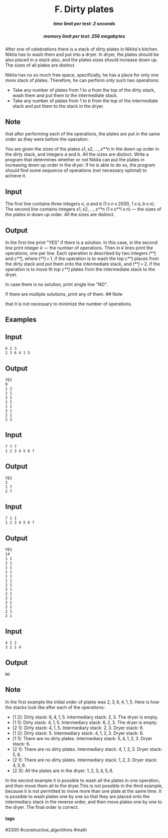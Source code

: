 <h1 style='text-align: center;'> F. Dirty plates</h1>

<h5 style='text-align: center;'>time limit per test: 2 seconds</h5>
<h5 style='text-align: center;'>memory limit per test: 256 megabytes</h5>

After one of celebrations there is a stack of dirty plates in Nikita's kitchen. Nikita has to wash them and put into a dryer. In dryer, the plates should be also placed in a stack also, and the plates sizes should increase down up. The sizes of all plates are distinct.

Nikita has no so much free space, specifically, he has a place for only one more stack of plates. Therefore, he can perform only such two operations: 

* Take any number of plates from 1 to *a* from the top of the dirty stack, wash them and put them to the intermediate stack.
* Take any number of plates from 1 to *b* from the top of the intermediate stack and put them to the stack in the dryer.

## Note

 that after performing each of the operations, the plates are put in the same order as they were before the operation.

You are given the sizes of the plates *s*1, *s*2, ..., *s**n* in the down up order in the dirty stack, and integers *a* and *b*. All the sizes are distinct. Write a program that determines whether or not Nikita can put the plates in increasing down up order in the dryer. If he is able to do so, the program should find some sequence of operations (not necessary optimal) to achieve it.

## Input

The first line contains three integers *n*, *a* and *b* (1 ≤ *n* ≤ 2000, 1 ≤ *a*, *b* ≤ *n*). The second line contains integers *s*1, *s*2, ..., *s**n* (1 ≤ *s**i* ≤ *n*) — the sizes of the plates in down up order. All the sizes are distinct.

## Output

In the first line print "YES" if there is a solution. In this case, in the second line print integer *k* — the number of operations. Then in *k* lines print the operations, one per line. Each operation is described by two integers *t**j* and *c**j*, where *t**j* = 1, if the operation is to wash the top *c**j* places from the dirty stack and put them onto the intermediate stack, and *t**j* = 2, if the operation is to move th top *c**j* plates from the intermediate stack to the dryer. 

In case there is no solution, print single line "NO".

If there are multiple solutions, print any of them. ## Note

 that it is not necessary to minimize the number of operations.

## Examples

## Input


```
6 2 3  
2 3 6 4 1 5  

```
## Output


```
YES  
8  
1 2  
1 1  
2 1  
1 2  
1 1  
2 1  
2 1  
2 3  

```
## Input


```
7 7 7  
1 2 3 4 5 6 7  

```
## Output


```
YES  
2  
1 7  
2 7  

```
## Input


```
7 1 1  
1 2 3 4 5 6 7  

```
## Output


```
YES  
14  
1 1  
1 1  
1 1  
1 1  
1 1  
1 1  
1 1  
2 1  
2 1  
2 1  
2 1  
2 1  
2 1  
2 1  

```
## Input


```
4 2 2  
3 2 1 4  

```
## Output


```
NO  

```
## Note

In the first example the initial order of plates was 2, 3, 6, 4, 1, 5. Here is how the stacks look like after each of the operations: 

* [1 2]: Dirty stack: 6, 4, 1, 5. Intermediary stack: 2, 3. The dryer is empty.
* [1 1]: Dirty stack: 4, 1, 5. Intermediary stack: 6, 2, 3. The dryer is empty.
* [2 1]: Dirty stack: 4, 1, 5. Intermediary stack: 2, 3. Dryer stack: 6.
* [1 2]: Dirty stack: 5. Intermediary stack: 4, 1, 2, 3. Dryer stack: 6.
* [1 1]: There are no dirty plates. Intermediary stack: 5, 4, 1, 2, 3. Dryer stack: 6.
* [2 1]: There are no dirty plates. Intermediary stack: 4, 1, 2, 3. Dryer stack: 5, 6.
* [2 1]: There are no dirty plates. Intermediary stack: 1, 2, 3. Dryer stack: 4, 5, 6.
* [2 3]: All the plates are in the dryer: 1, 2, 3, 4, 5, 6.

 In the second example it is possible to wash all the plates in one operation, and then move them all to the dryer.This is not possible in the third example, because it is not permitted to move more than one plate at the same time. It is possible to wash plates one by one so that they are placed onto the intermediary stack in the reverse order, and then move plates one by one to the dryer. The final order is correct.



#### tags 

#3300 #constructive_algorithms #math 